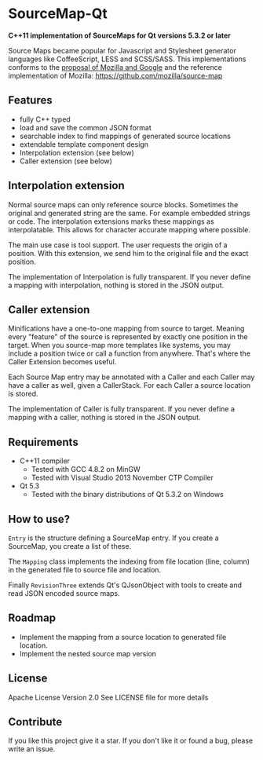 
# SourceMap-Qt

**C++11 implementation of SourceMaps for Qt versions 5.3.2 or later**

Source Maps became popular for Javascript and Stylesheet generator languages like CoffeeScript, LESS and SCSS/SASS.
This implementations conforms to the [proposal of Mozilla and Google](https://docs.google.com/document/d/1U1RGAehQwRypUTovF1KRlpiOFze0b-_2gc6fAH0KY0k/edit?pli=1#heading=h.1ce2c87bpj24) and the reference implementation of Mozilla:
https://github.com/mozilla/source-map

## Features

* fully C++ typed
* load and save the common JSON format
* searchable index to find mappings of generated source locations
* extendable template component design
* Interpolation extension (see below)
* Caller extension (see below)

## Interpolation extension

Normal source maps can only reference source blocks.
Sometimes the original and generated string are the same. For example embedded strings or code.
The interpolation extensions marks these mappings as interpolatable.
This allows for character accurate mapping where possible.

The main use case is tool support. The user requests the origin of a position.
With this extension, we send him to the original file and the exact position.

The implementation of Interpolation is fully transparent.
If you never define a mapping with interpolation, nothing is stored in the JSON output.

## Caller extension

Minifications have a one-to-one mapping from source to target.
Meaning every "feature" of the source is represented by exactly one position in the target.
When you source-map more templates like systems, you may include a position twice or call a function from anywhere.
That's where the Caller Extension becomes useful.

Each Source Map entry may be annotated with a Caller and each Caller may have a caller as well, given a CallerStack.
For each Caller a source location is stored.

The implementation of Caller is fully transparent.
If you never define a mapping with a caller, nothing is stored in the JSON output.

## Requirements

* C++11 compiler
  * Tested with GCC 4.8.2 on MinGW
  * Tested with Visual Studio 2013 November CTP Compiler
* Qt 5.3
  * Tested with the binary distributions of Qt 5.3.2 on Windows

## How to use?

`Entry` is the structure defining a SourceMap entry.
If you create a SourceMap, you create a list of these.

The `Mapping` class implements the indexing from file location (line, column) in the generated file to source file and location.

Finally `RevisionThree` extends Qt's QJsonObject with tools to create and read JSON encoded source maps.

## Roadmap

* Implement the mapping from a source location to generated file location.
* Implement the nested source map version

## License

Apache License Version 2.0
See LICENSE file for more details

## Contribute

If you like this project give it a star.
If you don't like it or found a bug, please write an issue.
